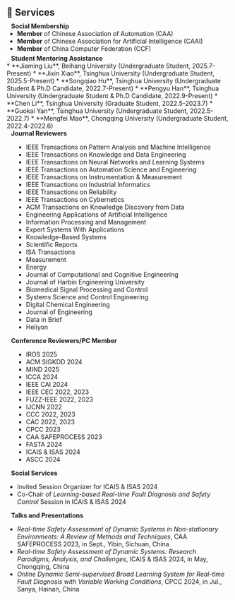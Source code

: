 <h1 id="services"></h1>

<h2 style="margin: 60px 0px 10px;">📜 Services</h2>

<h4 style="margin:0 10px 0;">Social Membership</h4>

<ul style="margin:0 0 5px;">
  <li><autocolor><strong>Member</strong> of Chinese Association of Automation (CAA)</autocolor></li>
  <li><autocolor><strong>Member</strong> of Chinese Association for Artificial Intelligence (CAAI)</autocolor></li> 
    <li><autocolor><strong>Member</strong> of China Computer Federation (CCF)</autocolor></li>  
</ul>

<h4 style="margin:0 10px 0;">Student Mentoring Assistance</h4>
* **Jiaming Liu**, Beihang University (Undergraduate Student, 2025.7-Present)
* **Jixin Xiao**,  Tsinghua University (Undergraduate Student, 2025.5-Present)
* **Songqiao Hu**,  Tsinghua University (Undergraduate Student & Ph.D Candidate, 2022.7-Present)
* **Pengyu Han**, Tsinghua University  (Undergraduate Student & Ph.D Candidate, 2022.9-Present)
* **Chen Li**, Tsinghua University (Graduate Student, 2022.5-2023.7)
* **Guokai Yan**, Tsinghua University (Undergraduate Student, 2022.5-2022.7)
* **Mengfei Mao**, Chongqing University (Undergraduate Student, 2022.4-2022.6)


<h4 style="margin:0 10px 0;">Journal Reviewers</h4>
<ul style="list-style-type:disc; margin-left:20px;">
    <li>IEEE Transactions on Pattern Analysis and Machine Intelligence</li>
    <li>IEEE Transactions on Knowledge and Data Engineering</li>
    <li>IEEE Transactions on Neural Networks and Learning Systems</li>
    <li>IEEE Transactions on Automation Science and Engineering</li>
    <li>IEEE Transactions on Instrumentation & Measurement</li>
    <li>IEEE Transactions on Industrial Informatics</li>
    <li>IEEE Transactions on Reliability</li>
    <li>IEEE Transactions on Cybernetics</li>
    <li>ACM Transactions on Knowledge Discovery from Data</li>
    <li>Engineering Applications of Artificial Intelligence</li>
    <li>Information Processing and Management</li>
    <li>Expert Systems With Applications</li>
    <li>Knowledge-Based Systems</li>
    <li>Scientific Reports</li>
    <li>ISA Transactions</li>
    <li>Measurement</li>
    <li>Energy</li>
    <li>Journal of Computational and Cognitive Engineering </li>
    <li>Journal of Harbin Engineering University</li>
    <li>Biomedical Signal Processing and Control</li>
    <li>Systems Science and Control Engineering</li>
    <li>Digital Chemical Engineering</li>
    <li>Journal of Engineering</li>
    <li>Data in Brief</li>
    <li>Heliyon</li>
</ul>

<h4 style="margin:0 10px 0;">Conference Reviewers/PC Member</h4>
<ul style="list-style-type:disc; margin-left:20px;">
    <li>IROS 2025</li>
    <li>ACM SIGKDD 2024</li>
    <li>MIND 2025</li>
    <li>ICCA 2024</li>
    <li>IEEE CAI 2024</li>
    <li>IEEE CEC 2022, 2023</li>
    <li>FUZZ-IEEE 2022, 2023</li>
    <li>IJCNN 2022</li>
    <li>CCC 2022, 2023</li>
    <li>CAC 2022, 2023</li>
    <li>CPCC 2023</li>
    <li>CAA SAFEPROCESS 2023</li>
    <li>FASTA 2024</li>
    <li>ICAIS & ISAS 2024</li>
    <li>ASCC 2024</li>
</ul>

<h4 style="margin:0 10px 0;">Social Services</h4>

* Invited Session Organizer for ICAIS & ISAS  2024
* Co-Chair of *Learning-based Real-time Fault Diagnosis and Safety Control* Session in ICAIS & ISAS  2024

<h4 style="margin:0 10px 0;">Talks and Presentations</h4>

* *Real-time Safety Assessment of Dynamic Systems in Non-stationary Environments: A Review of Methods and Techniques*,  CAA SAFEPROCESS 2023, in Sept., Yibin, Sichuan, China
* *Real-time Safety Assessment of Dynamic Systems: Research Paradigms, Analysis, and Challenges*, ICAIS & ISAS 2024, in May, Chongqing, China
* *Online Dynamic Semi-supervised Broad Learning System for Real-time Fault Diagnosis with Variable Working Conditions*, CPCC 2024, in Jul., Sanya, Hainan, China









